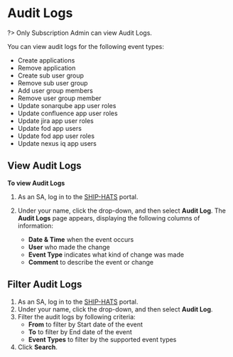 # Audit Logs

?> Only Subscription Admin can view Audit Logs. 

You can view audit logs for the following event types:  

- Create applications	
- Remove application
- Create sub user group	
- Remove sub user group
- Add user group members	
- Remove user group member	
- Update sonarqube app user roles	
- Update confluence app user roles	
- Update jira app user roles
- Update fod app users	
- Update fod app user roles	
- Update nexus iq app users	

## View Audit Logs

**To view Audit Logs**

1. As an SA, log in to the [SHIP-HATS](https://portal.ship.gov.sg/) portal.
1. Under your name, click the drop-down, and then select **Audit Log**.
    The **Audit Logs** page appears, displaying the following columns of information:

    - **Date & Time** when the event occurs
    - **User** who made the change
    - **Event Type** indicates what kind of change was made
    - **Comment** to describe the event or change


## Filter Audit Logs 

1. As an SA, log in to the [SHIP-HATS](https://portal.ship.gov.sg/) portal.
1. Under your name, click the drop-down, and then select **Audit Log**.
1. Filter the audit logs by following criteria:
    - **From** to filter by Start date of the event
    - **To** to filter by End date of the event
    - **Event Types** to filter by the supported event types
1. Click **Search**.

<!--

## Export Audit Logs

1. As an SA, log in to the [SHIP-HATS](https://portal.ship.gov.sg/) portal.
1. Under your name, click the drop-down, and then select **Audit Log**.
1. Click **Export** to export the audit logs. 

-->